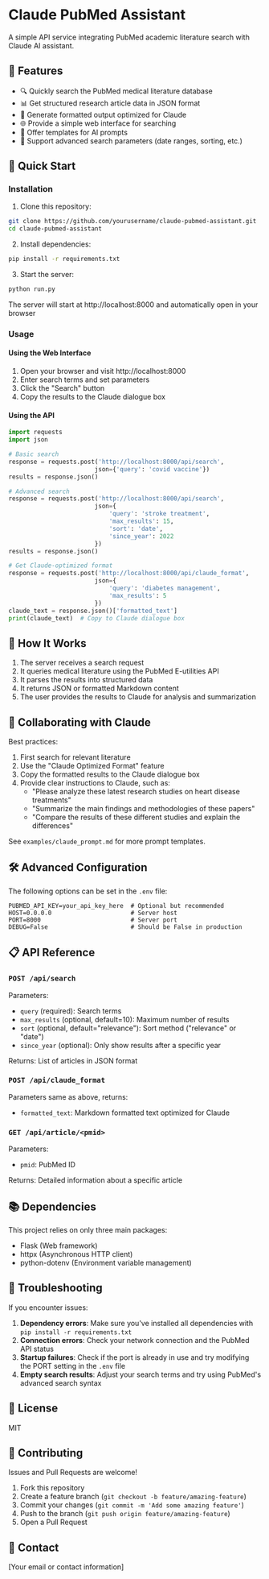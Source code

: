 # Claude PubMed Assistant

A simple API service integrating PubMed academic literature search with Claude AI assistant.

## 🌟 Features

- 🔍 Quickly search the PubMed medical literature database
- 📊 Get structured research article data in JSON format
- 📝 Generate formatted output optimized for Claude
- 🌐 Provide a simple web interface for searching
- 🤖 Offer templates for AI prompts
- 🔄 Support advanced search parameters (date ranges, sorting, etc.)

## 🚀 Quick Start

### Installation

1. Clone this repository:
```bash
git clone https://github.com/yourusername/claude-pubmed-assistant.git
cd claude-pubmed-assistant
```

2. Install dependencies:
```bash
pip install -r requirements.txt
```

3. Start the server:
```bash
python run.py
```

The server will start at http://localhost:8000 and automatically open in your browser

### Usage

#### Using the Web Interface

1. Open your browser and visit http://localhost:8000
2. Enter search terms and set parameters
3. Click the "Search" button
4. Copy the results to the Claude dialogue box

#### Using the API

```python
import requests
import json

# Basic search
response = requests.post('http://localhost:8000/api/search', 
                        json={'query': 'covid vaccine'})
results = response.json()

# Advanced search
response = requests.post('http://localhost:8000/api/search', 
                        json={
                            'query': 'stroke treatment',
                            'max_results': 15,
                            'sort': 'date',
                            'since_year': 2022
                        })
results = response.json()

# Get Claude-optimized format
response = requests.post('http://localhost:8000/api/claude_format', 
                        json={
                            'query': 'diabetes management',
                            'max_results': 5
                        })
claude_text = response.json()['formatted_text']
print(claude_text)  # Copy to Claude dialogue box
```

## 📖 How It Works

1. The server receives a search request
2. It queries medical literature using the PubMed E-utilities API
3. It parses the results into structured data
4. It returns JSON or formatted Markdown content
5. The user provides the results to Claude for analysis and summarization

## 🧩 Collaborating with Claude

Best practices:

1. First search for relevant literature
2. Use the "Claude Optimized Format" feature
3. Copy the formatted results to the Claude dialogue box
4. Provide clear instructions to Claude, such as:
   - "Please analyze these latest research studies on heart disease treatments"
   - "Summarize the main findings and methodologies of these papers"
   - "Compare the results of these different studies and explain the differences"

See `examples/claude_prompt.md` for more prompt templates.

## 🛠️ Advanced Configuration

The following options can be set in the `.env` file:
```
PUBMED_API_KEY=your_api_key_here  # Optional but recommended
HOST=0.0.0.0                      # Server host
PORT=8000                         # Server port
DEBUG=False                       # Should be False in production
```

## 📋 API Reference

### `POST /api/search`

Parameters:
- `query` (required): Search terms
- `max_results` (optional, default=10): Maximum number of results
- `sort` (optional, default="relevance"): Sort method ("relevance" or "date")
- `since_year` (optional): Only show results after a specific year

Returns: List of articles in JSON format

### `POST /api/claude_format`

Parameters same as above, returns:
- `formatted_text`: Markdown formatted text optimized for Claude

### `GET /api/article/<pmid>`

Parameters:
- `pmid`: PubMed ID

Returns: Detailed information about a specific article

## 📚 Dependencies

This project relies on only three main packages:
- Flask (Web framework)
- httpx (Asynchronous HTTP client)
- python-dotenv (Environment variable management)

## 🔄 Troubleshooting

If you encounter issues:

1. **Dependency errors**: Make sure you've installed all dependencies with `pip install -r requirements.txt`
2. **Connection errors**: Check your network connection and the PubMed API status
3. **Startup failures**: Check if the port is already in use and try modifying the PORT setting in the `.env` file
4. **Empty search results**: Adjust your search terms and try using PubMed's advanced search syntax

## 📜 License

MIT

## 🤝 Contributing

Issues and Pull Requests are welcome!

1. Fork this repository
2. Create a feature branch (`git checkout -b feature/amazing-feature`)
3. Commit your changes (`git commit -m 'Add some amazing feature'`)
4. Push to the branch (`git push origin feature/amazing-feature`)
5. Open a Pull Request

## 📮 Contact

[Your email or contact information]

